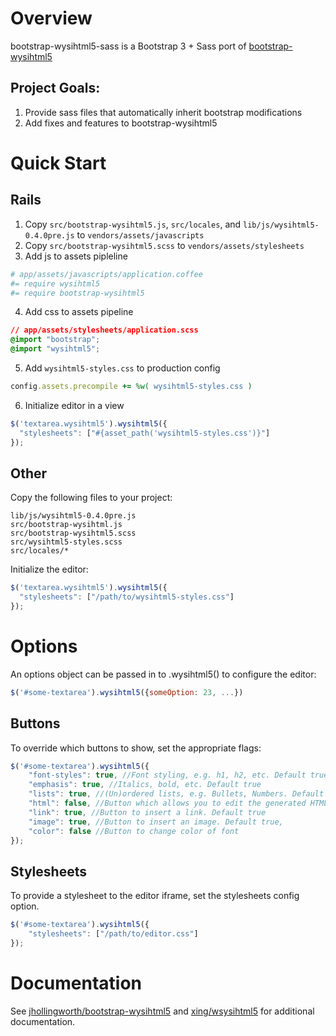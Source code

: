 # Overview

bootstrap-wysihtml5-sass is a Bootstrap 3 + Sass port of [bootstrap-wysihtml5](http://jhollingworth.github.com/bootstrap-wysihtml5/)

## Project Goals:

1. Provide sass files that automatically inherit bootstrap modifications
2. Add fixes and features to bootstrap-wysihtml5


# Quick Start

## Rails

1. Copy `src/bootstrap-wysihtml5.js`, `src/locales`, and `lib/js/wysihtml5-0.4.0pre.js` to `vendors/assets/javascripts`
2. Copy `src/bootstrap-wysihtml5.scss` to `vendors/assets/stylesheets`
3. Add js to assets pipleline

```coffeescript
# app/assets/javascripts/application.coffee
#= require wysihtml5
#= require bootstrap-wysihtml5
```

4. Add css to assets pipeline

```css
// app/assets/stylesheets/application.scss
@import "bootstrap";
@import "wysihtml5";
```

5. Add `wysihtml5-styles.css` to production config

```ruby
config.assets.precompile += %w( wysihtml5-styles.css )
```

6. Initialize editor in a view

```javascript
$('textarea.wysihtml5').wysihtml5({
  "stylesheets": ["#{asset_path('wysihtml5-styles.css')}"]
});
```

## Other

Copy the following files to your project:

```
lib/js/wysihtml5-0.4.0pre.js
src/bootstrap-wysihtml.js
src/bootstrap-wysihtml5.scss
src/wysihtml5-styles.scss
src/locales/*
```

Initialize the editor:

```javascript
$('textarea.wysihtml5').wysihtml5({
  "stylesheets": ["/path/to/wysihtml5-styles.css"]
});
```


# Options

An options object can be passed in to .wysihtml5() to configure the editor:

```javascript
$('#some-textarea').wysihtml5({someOption: 23, ...})
```

## Buttons

To override which buttons to show, set the appropriate flags:

```javascript
$('#some-textarea').wysihtml5({
	"font-styles": true, //Font styling, e.g. h1, h2, etc. Default true
	"emphasis": true, //Italics, bold, etc. Default true
	"lists": true, //(Un)ordered lists, e.g. Bullets, Numbers. Default true
	"html": false, //Button which allows you to edit the generated HTML. Default false
	"link": true, //Button to insert a link. Default true
	"image": true, //Button to insert an image. Default true,
	"color": false //Button to change color of font  
});
```

## Stylesheets

To provide a stylesheet to the editor iframe, set the stylesheets config option.

```javascript
$('#some-textarea').wysihtml5({
	"stylesheets": ["/path/to/editor.css"]
});
```

# Documentation

See [jhollingworth/bootstrap-wysihtml5](https://github.com/jhollingworth/bootstrap-wysihtml5) and [xing/wsysihtml5](https://github.com/xing/wysihtml5) for additional documentation.

